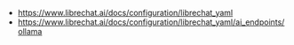 * https://www.librechat.ai/docs/configuration/librechat_yaml
* https://www.librechat.ai/docs/configuration/librechat_yaml/ai_endpoints/ollama